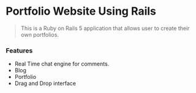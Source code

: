 # Portfolio Website Using Rails

> This is a Ruby on Rails 5 application that allows user to create their own portfolios.

### Features
- Real Time chat engine for comments.
- Blog
- Portfolio
- Drag and Drop interface
